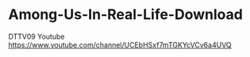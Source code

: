# Among-Us-In-Real-Life-Download
DTTV09 Youtube https://www.youtube.com/channel/UCEbHSxf7mTGKYcVCv6a4UVQ
